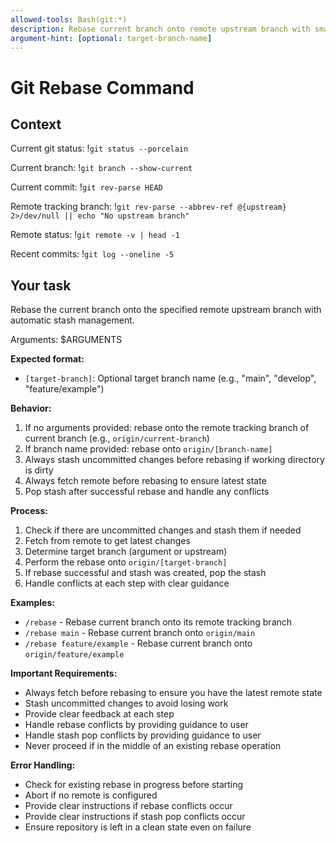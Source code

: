 ```yaml
---
allowed-tools: Bash(git:*)
description: Rebase current branch onto remote upstream branch with smart stash handling
argument-hint: [optional: target-branch-name]
---
```


# Git Rebase Command

## Context

Current git status: !`git status --porcelain`

Current branch: !`git branch --show-current`

Current commit: !`git rev-parse HEAD`

Remote tracking branch: !`git rev-parse --abbrev-ref @{upstream} 2>/dev/null || echo "No upstream branch"`

Remote status: !`git remote -v | head -1`

Recent commits: !`git log --oneline -5`

## Your task

Rebase the current branch onto the specified remote upstream branch with automatic stash management.

Arguments: $ARGUMENTS

**Expected format:**
- `[target-branch]`: Optional target branch name (e.g., "main", "develop", "feature/example")

**Behavior:**
1. If no arguments provided: rebase onto the remote tracking branch of current branch (e.g., `origin/current-branch`)
2. If branch name provided: rebase onto `origin/[branch-name]`
3. Always stash uncommitted changes before rebasing if working directory is dirty
4. Always fetch remote before rebasing to ensure latest state
5. Pop stash after successful rebase and handle any conflicts

**Process:**
1. Check if there are uncommitted changes and stash them if needed
2. Fetch from remote to get latest changes
3. Determine target branch (argument or upstream)
4. Perform the rebase onto `origin/[target-branch]`
5. If rebase successful and stash was created, pop the stash
6. Handle conflicts at each step with clear guidance

**Examples:**
- `/rebase` - Rebase current branch onto its remote tracking branch
- `/rebase main` - Rebase current branch onto `origin/main`
- `/rebase feature/example` - Rebase current branch onto `origin/feature/example`

**Important Requirements:**
- Always fetch before rebasing to ensure you have the latest remote state
- Stash uncommitted changes to avoid losing work
- Provide clear feedback at each step
- Handle rebase conflicts by providing guidance to user
- Handle stash pop conflicts by providing guidance to user
- Never proceed if in the middle of an existing rebase operation

**Error Handling:**
- Check for existing rebase in progress before starting
- Abort if no remote is configured
- Provide clear instructions if rebase conflicts occur
- Provide clear instructions if stash pop conflicts occur
- Ensure repository is left in a clean state even on failure